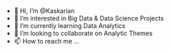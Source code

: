 - 👋 Hi, I’m @Kaskarian
- 👀 I’m interested in Big Data & Data Science Projects
- 🌱 I’m currently learning Data Analytics
- 💞️ I’m looking to collaborate on Analytic Themes
- 📫 How to reach me ...

<!---
Kaskarian/Kaskarian is a ✨ special ✨ repository because its `README.md` (this file) appears on your GitHub profile.
You can click the Preview link to take a look at your changes.
--->
